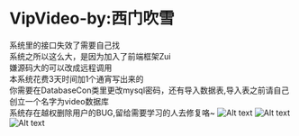 # VipVideo-by:西门吹雪
系统里的接口失效了需要自己找<br>
系统之所以这么大，是因为加入了前端框架Zui
<br>嫌源码大的可以改成远程调用
<br>本系统花费3天时间加1个通宵写出来的
<br>你需要在DatabaseCon类里更改mysql密码，还有导入数据表,导入表之前请自己创立一个名字为video数据库 
<br>系统存在越权删除用户的BUG,留给需要学习的人去修复咯~
![Alt text](http://ww2.sinaimg.cn/large/a15b4afegw1fbg30l8gcjj21ap0r7tp2.jpg)
![Alt text](http://ww2.sinaimg.cn/large/a15b4afegw1fbg2nv9hhqj21cr0gzgmq.jpg)
![Alt text](http://ww2.sinaimg.cn/large/a15b4afegw1fbg2r3cmlhj20wu0hdt94.jpg)
